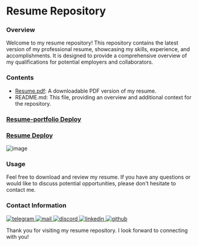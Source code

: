 # Resume Repository
### Overview
Welcome to my resume repository! This repository contains the latest version of my professional resume, showcasing my skills, experience, and accomplishments. It is designed to provide a comprehensive overview of my qualifications for potential employers and collaborators.

### Contents
- [Resume.pdf](https://github.com/Tetiana-KET/resume_portfilio/blob/main/Tatiana%20Bezkorovaina%20front-end%20developer.pdf): A downloadable PDF version of my resume.
- README.md: This file, providing an overview and additional context for the repository.

### [Resume-portfolio Deploy](https://tetiana-ket.github.io/resume_portfilio/index.html)
### [Resume Deploy](https://tetiana-ket.github.io/Resume-short/)

![image](https://github.com/Tetiana-KET/resume_portfilio/assets/99186560/014c66a3-de5e-4211-9b87-0928d595cea6)

### Usage
Feel free to download and review my resume. If you have any questions or would like to discuss potential opportunities, please don't hesitate to contact me.

### Contact Information

<div id="badges">
 <a href="https://t.me/Tatiana_1000_Dribnyz" target="_blank">
  <img src="https://img.shields.io/badge/Telegram-2CA5E0?style=for-the-badge&logo=telegram&logoColor=white" alt="telegram"/>
 </a>
 <a href="mailto:belangelphone@gmail.com" target="_blank">
  <img src="https://img.shields.io/badge/Gmail-D14836?style=for-the-badge&logo=gmail&logoColor=white" alt="mail"/>
 </a>
 <a href="https://discordapp.com/users/674720964143218723" target="_blank">
  <img src="https://img.shields.io/badge/Discord-%235865F2.svg?style=for-the-badge&logo=discord&logoColor=white" alt="discord"/>
 </a>
 <a href="https://www.linkedin.com/in/tatiana-shpakova-51b5a62a0/" target="_blank">
   <img src="https://img.shields.io/badge/linkedin-%230077B5.svg?style=for-the-badge&logo=linkedin&logoColor=white" alt="linkedin"/>
 </a>
  <a href="https://github.com/Tetiana-KET" target="_blank">
  <img src="https://img.shields.io/badge/github%20-121013?style=for-the-badge&logo=github&logoColor=white" alt="github"/>
 </a>
</div>

Thank you for visiting my resume repository. I look forward to connecting with you!
